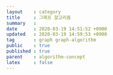 ```yaml
---
layout    : category
title     : 그래프 알고리즘
summary   : 
date      : 2020-03-19 14:51:52 +0900
updated   : 2020-03-19 14:59:53 +0900
tag       : graph graph-algorithm
public    : true
published : true
parent    : algorithm-concept
latex     : false
---
```


